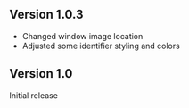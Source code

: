## Version 1.0.3

- Changed window image location
- Adjusted some identifier styling and colors

## Version 1.0

Initial release
